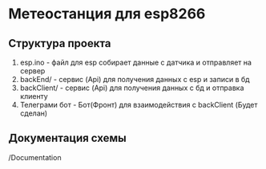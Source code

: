 # Метеостанция для esp8266 

## Структура проекта

1. esp.ino - файл для esp собирает данные с датчика и отправляет на сервер
2. backEnd/ - сервис (Api) для получения данных с esp и записи в бд
3. backClient/ - сервис (Api) для получения данных с бд и отправка клиенту 
4. Телеграми бот - Бот(Фронт) для взаимодействия с backClient (Будет сделан)

## Документация схемы

/Documentation